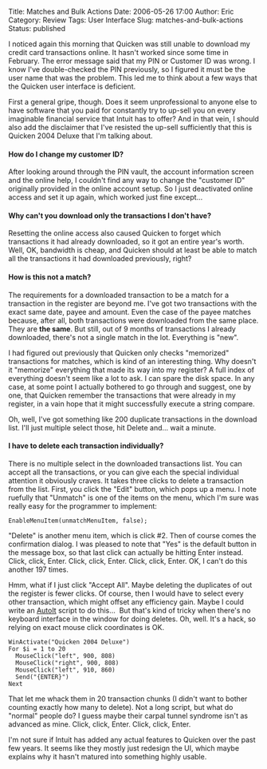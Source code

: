 Title: Matches and Bulk Actions
Date: 2006-05-26 17:00
Author: Eric
Category: Review
Tags: User Interface
Slug: matches-and-bulk-actions
Status: published

I noticed again this morning that Quicken was still unable to download
my credit card transactions online. It hasn't worked since some time in
February. The error message said that my PIN or Customer ID was wrong. I
know I've double-checked the PIN previously, so I figured it must be the
user name that was the problem. This led me to think about a few ways
that the Quicken user interface is deficient.<!--more-->

First a general gripe, though. Does it seem unprofessional to anyone
else to have software that you paid for constantly try to up-sell you on
every imaginable financial service that Intuit has to offer? And in that
vein, I should also add the disclaimer that I've resisted the up-sell
sufficiently that this is Quicken 2004 Deluxe that I'm talking about.

#### How do I change my customer ID?

After looking around through the PIN vault, the account information
screen and the online help, I couldn't find any way to change the
"customer ID" originally provided in the online account setup. So I just
deactivated online access and set it up again, which worked just fine
except...

#### Why can't you download only the transactions I don't have?

Resetting the online access also caused Quicken to forget which
transactions it had already downloaded, so it got an entire year's
worth. Well, OK, bandwidth is cheap, and Quicken should at least be able
to match all the transactions it had downloaded previously, right?

#### How is this not a match?

The requirements for a downloaded transaction to be a match for a
transaction in the register are beyond me. I've got two transactions
with the exact same date, payee and amount. Even the case of the payee
matches because, after all, both transactions were downloaded from the
same place. They are **the same**. But still, out of 9 months of
transactions I already downloaded, there's not a single match in the
lot. Everything is "new".

I had figured out previously that Quicken only checks "memorized"
transactions for matches, which is kind of an interesting thing. Why
doesn't it "memorize" everything that made its way into my register? A
full index of everything doesn't seem like a lot to ask. I can spare the
disk space. In any case, at some point I actually bothered to go through
and suggest, one by one, that Quicken remember the transactions that
were already in my register, in a vain hope that it might successfully
execute a string compare.

Oh, well, I've got something like 200 duplicate transactions in the
download list. I'll just multiple select those, hit Delete and... wait a
minute.

#### I have to delete each transaction individually?

There is no multiple select in the downloaded transactions list. You can
accept all the transactions, or you can give each the special individual
attention it obviously craves. It takes three clicks to delete a
transaction from the list. First, you click the "Edit" button, which
pops up a menu. I note ruefully that "Unmatch" is one of the items on
the menu, which I'm sure was really easy for the programmer to
implement:

    EnableMenuItem(unmatchMenuItem, false);

"Delete" is another menu item, which is click \#2. Then of course comes
the confirmation dialog. I was pleased to note that "Yes" is the default
button in the message box, so that last click can actually be hitting
Enter instead. Click, click, Enter. Click, click, Enter. Click, click,
Enter. OK, I can't do this another 197 times.

Hmm, what if I just click "Accept All". Maybe deleting the duplicates of
out the register is fewer clicks. Of course, then I would have to select
every other transaction, which might offset any efficiency gain. Maybe I
could write an [AutoIt](http://www.autoitscript.com/autoit3/) script to
do this...  But that's kind of tricky when there's no keyboard
interface in the window for doing deletes. Oh, well. It's a hack, so
relying on exact mouse click coordinates is OK.

```autoit
WinActivate("Quicken 2004 Deluxe") 
For $i = 1 to 20 
  MouseClick("left", 900, 808) 
  MouseClick("right", 900, 808) 
  MouseClick("left", 910, 860) 
  Send("{ENTER}") 
Next
```

That let me whack them in 20 transaction chunks (I didn't want to bother
counting exactly how many to delete). Not a long script, but what do
"normal" people do? I guess maybe their carpal tunnel syndrome isn't as
advanced as mine. Click, click, Enter. Click, click, Enter.

I'm not sure if Intuit has added any actual features to Quicken over the
past few years. It seems like they mostly just redesign the UI, which
maybe explains why it hasn't matured into something highly usable.
